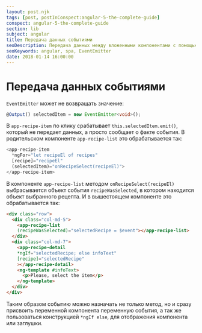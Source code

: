 ```yaml
---
layout: post.njk
tags: [post, postInConspect:angular-5-the-complete-guide]
conspect: angular-5-the-complete-guide
section: lib
subject: angular
title: Передача данных событиями
seoDescription: Передача данных между вложенными компонентами с помощью событий в Angular5.
seoKeywords: angular, spa, EventEmitter
date: 2018-01-14 16:00:00
---
```

# Передача данных событиями

`EventEmitter` может не возвращать значение:

```typescript
@Output() selectedItem = new EventEmitter<void>();
```

В `app-recipe-item` по клику срабатывает `this.selectedItem.emit()`, который не передает данных, а просто сообщает о факте события. В родительском компоненте `app-recipe-list` это обрабатывается так:

```typescript
<app-recipe-item
  *ngFor="let recipeEl of recipes"
  [recipe]="recipeEl"
  (selectedItem)="onRecipeSelect(recipeEl)">
</app-recipe-item>
```

В компоненте `app-recipe-list` методом `onRecipeSelect(recipeEl)` выбрасывается объект события `recipeWasSelected`, в котором находится объект выбранного рецепта. И в вышестоящем компоненте это обрабатывается так:

```html
<div class="row">
  <div class="col-md-5">
    <app-recipe-list
    (recipeWasSelected)="selectedRecipe = $event"></app-recipe-list>
  </div>
  <div class="col-md-7">
    <app-recipe-detail
    *ngIf="selectedRecipe; else infoText"
    [recipe]="selectedRecipe"
    ></app-recipe-detail>
    <ng-template #infoText>
      <p>Please, select the item</p>
    </ng-template>  
  </div>
</div>
```

Таким образом событию можно назначать не только метод, но и сразу присвоить переменной компонента переменную события, а так же пользоваться конструкцией `*ngIf else`, для отображения компонента или заглушки.